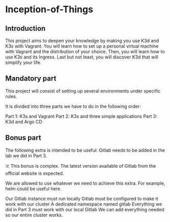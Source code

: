# Inception-of-Things
## Introduction
This project aims to deepen your knowledge by making you use K3d and K3s with
Vagrant.
You will learn how to set up a personal virtual machine with Vagrant and the
distribution of your choice. Then, you will learn how to use K3s and its Ingress.
Last but not least, you will discover K3d that will simplify your life.

## Mandatory part
This project will consist of setting up several environments under specific rules.

It is divided into three parts we have to do in the following order:

Part 1: K3s and Vagrant
Part 2: K3s and three simple applications
Part 3: K3d and Argo CD


## Bonus part
The following extra is intended to be useful: Gitlab needs to be added in the lab we did in Part 3.

☠️ This bonus is complex. The latest version available of Gitlab from the official website is expected.

We are allowed to use whatever we need to achieve this extra. For example, helm could be useful here.

Our Gitlab instance must run locally
Gitlab must be configured to make it work with our cluster
A dedicated namespace named gitlab
Everything we did in Part 3 must work with our local Gitlab
We can add everything needed so our entire cluster works.


